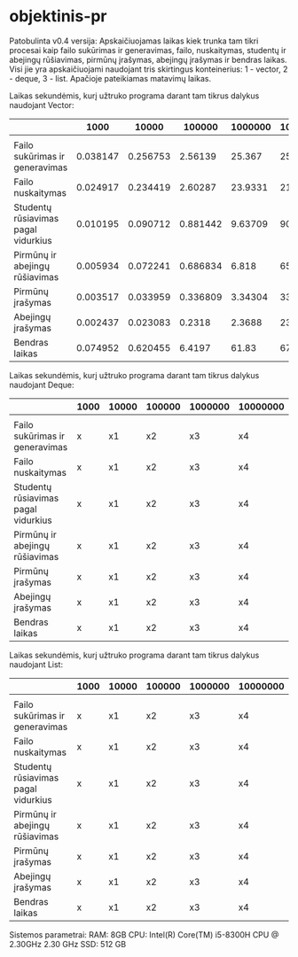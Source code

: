 # objektinis-pr
Patobulinta v0.4 versija:
Apskaičiuojamas laikas kiek trunka tam tikri procesai kaip failo sukūrimas ir generavimas, failo, nuskaitymas, studentų ir abejingų rūšiavimas, pirmūnų įrašymas, abejingų įrašymas ir bendras laikas. Visi jie yra apskaičiuojami naudojant tris skirtingus konteinerius: 1 - vector, 2 - deque, 3 - list.
Apačioje pateikiamas matavimų laikas.

Laikas sekundėmis, kurį užtruko programa darant tam tikrus dalykus naudojant Vector:

|   | 1000  | 10000  | 100000  | 1000000  | 10000000  |
|---|---|---|---|---|---|
|||||
| Failo sukūrimas ir generavimas  | 0.038147 | 0.256753 | 2.56139 | 25.367 | 251,8334 |
| Failo nuskaitymas | 0.024917 | 0.234419 | 2.60287 | 23.9331 | 210.7845 |
| Studentų rūsiavimas pagal vidurkius | 0.010195 | 0.090712 | 0.881442 | 9.63709 | 90.7895 |
| Pirmūnų ir abejingų rūšiavimas  | 0.005934 | 0.072241 | 0.686834 | 6.818 | 65.1002 |
| Pirmūnų įrašymas | 0.003517 | 0.033959 | 0.336809 | 3.34304 | 33.7894 |
| Abejingų įrašymas | 0.002437| 0.023083 | 0.2318 | 2.3688 | 23.487 |
| Bendras laikas  | 0.074952 | 0.620455 | 6.4197 | 61.83 | 675.784 |

Laikas sekundėmis, kurį užtruko programa darant tam tikrus dalykus naudojant Deque:

|   | 1000  | 10000  | 100000  | 1000000  | 10000000  |
|---|---|---|---|---|---|
|||||
| Failo sukūrimas ir generavimas  | x | x1 | x2 | x3 | x4 |
| Failo nuskaitymas | x | x1 |x2 | x3 | x4 |
| Studentų rūsiavimas pagal vidurkius | x | x1 | x2 | x3 | x4 |
| Pirmūnų ir abejingų rūšiavimas  | x | x1 | x2 | x3 | x4 |
| Pirmūnų įrašymas | x | x1 | x2 | x3 | x4 |
| Abejingų įrašymas | x | x1 | x2 | x3 | x4 |
| Bendras laikas  | x | x1 | x2 | x3 | x4 |

Laikas sekundėmis, kurį užtruko programa darant tam tikrus dalykus naudojant List:

|   | 1000  | 10000  | 100000  | 1000000  | 10000000  |
|---|---|---|---|---|---|
|||||
| Failo sukūrimas ir generavimas  | x | x1 | x2 | x3 | x4 |
| Failo nuskaitymas | x | x1 |x2 | x3 | x4 |
| Studentų rūsiavimas pagal vidurkius | x | x1 | x2 | x3 | x4 |
| Pirmūnų ir abejingų rūšiavimas  | x | x1 | x2 | x3 | x4 |
| Pirmūnų įrašymas | x | x1 | x2 | x3 | x4 |
| Abejingų įrašymas | x | x1 | x2 | x3 | x4 |
| Bendras laikas  | x | x1 | x2 | x3 | x4 | 

Sistemos parametrai:
RAM: 8GB
CPU: Intel(R) Core(TM) i5-8300H CPU @ 2.30GHz   2.30 GHz
SSD: 512 GB
